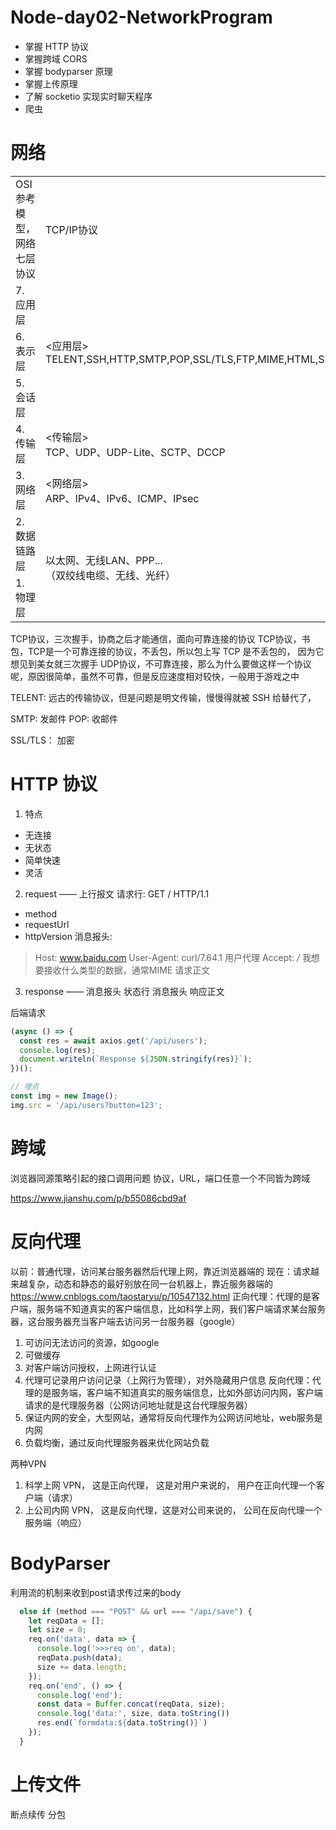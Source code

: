 # Node-day02-NetworkProgram
- 掌握 HTTP 协议
- 掌握跨域 CORS
- 掌握 bodyparser 原理
- 掌握上传原理
- 了解 socketio 实现实时聊天程序
- 爬虫

# 网络

<table>
  <tr>
    <td>OSI参考模型，网络七层协议</td>
    <td>TCP/IP协议</td>
  </tr>
  <tr>
    <td>7. 应用层</td>
    <td rowspan="3"><应用层><br />TELENT,SSH,HTTP,SMTP,POP,SSL/TLS,FTP,MIME,HTML,SNMP,MIB,SIP,RTP...</td>
  </tr>
  <tr>
    <td>6. 表示层</td>
  </tr>
  <tr>
    <td>5. 会话层</td>
  </tr>
  <tr>
    <td>4. 传输层</td>
    <td><传输层><br />TCP、UDP、UDP-Lite、SCTP、DCCP</td>
  </tr>
  <tr>
    <td>3. 网络层</td>
    <td><网络层><br/>ARP、IPv4、IPv6、ICMP、IPsec</td>
  </tr>
  <tr>
    <td>2. 数据链路层</td>
    <td rowspan="2">以太网、无线LAN、PPP...<br />（双绞线电缆、无线、光纤）</td>
  </tr>
  <tr>
    <td>1. 物理层</td>
  </tr>
</table>

TCP协议，三次握手，协商之后才能通信，面向可靠连接的协议
TCP协议，书包，TCP是一个可靠连接的协议，不丢包，所以包上写 TCP 是不丢包的， 因为它想见到美女就三次握手
UDP协议，不可靠连接，那么为什么要做这样一个协议呢，原因很简单，虽然不可靠，但是反应速度相对较快，一般用于游戏之中

TELENT: 远古的传输协议，但是问题是明文传输，慢慢得就被 SSH 给替代了，

SMTP: 发邮件
POP: 收邮件

SSL/TLS： 加密

# HTTP 协议
1. 特点
  - 无连接
  - 无状态
  - 简单快速
  - 灵活

2. request —— 上行报文
请求行: GET / HTTP/1.1
- method
- requestUrl
- httpVersion
消息报头:
> Host: www.baidu.com
> User-Agent: curl/7.64.1   用户代理
> Accept: */*               我想要接收什么类型的数据，通常MIME
请求正文

3. response —— 消息报头
状态行
消息报头
响应正文

后端请求

```js
(async () => {
  const res = await axios.get('/api/users');
  console.log(res);
  document.writeln(`Response ${JSON.stringify(res)}`);
})();

// 埋点
const img = new Image();
img.src = '/api/users?button=123';
```

# 跨域
浏览器同源策略引起的接口调用问题
协议，URL，端口任意一个不同皆为跨域

https://www.jianshu.com/p/b55086cbd9af

# 反向代理
以前：普通代理，访问某台服务器然后代理上网，靠近浏览器端的
现在：请求越来越复杂，动态和静态的最好别放在同一台机器上，靠近服务器端的
https://www.cnblogs.com/taostaryu/p/10547132.html
正向代理：代理的是客户端，服务端不知道真实的客户端信息，比如科学上网，我们客户端请求某台服务器，这台服务器充当客户端去访问另一台服务器（google）
1. 可访问无法访问的资源，如google
2. 可做缓存
3. 对客户端访问授权，上网进行认证
4. 代理可记录用户访问记录（上网行为管理），对外隐藏用户信息
反向代理：代理的是服务端，客户端不知道真实的服务端信息，比如外部访问内网，客户端请求的是代理服务器（公网访问地址就是这台代理服务器）
1. 保证内网的安全，大型网站，通常将反向代理作为公网访问地址，web服务是内网
2. 负载均衡，通过反向代理服务器来优化网站负载

两种VPN
1. 科学上网 VPN， 这是正向代理， 这是对用户来说的， 用户在正向代理一个客户端（请求）
2. 上公司内网 VPN， 这是反向代理，这是对公司来说的， 公司在反向代理一个服务端（响应）

# BodyParser
利用流的机制来收到post请求传过来的body

```js
  else if (method === "POST" && url === "/api/save") {
    let reqData = [];
    let size = 0;
    req.on('data', data => {
      console.log('>>>req on', data);
      reqData.push(data);
      size += data.length;
    });
    req.on('end', () => {
      console.log('end');
      const data = Buffer.concat(reqData, size);
      console.log('data:', size, data.toString())
      res.end(`formdata:${data.toString()}`)
    });
  }
```

# 上传文件
断点续传  分包
